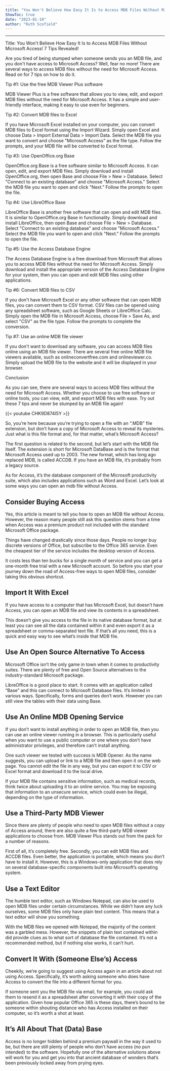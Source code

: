 ```yaml
---
title: "You Won't Believe How Easy It Is to Access MDB Files Without Microsoft Access! 7 Tips Revealed!"
ShowToc: true 
date: "2023-01-19"
author: "Ruth Scofield"
---
```

*****
Title: You Won't Believe How Easy It Is to Access MDB Files Without Microsoft Access! 7 Tips Revealed!

Are you tired of being stumped when someone sends you an MDB file, and you don't have access to Microsoft Access? Well, fear no more! There are several ways to access MDB files without the need for Microsoft Access. Read on for 7 tips on how to do it.

Tip #1: Use the free MDB Viewer Plus software

MDB Viewer Plus is a free software that allows you to view, edit, and export MDB files without the need for Microsoft Access. It has a simple and user-friendly interface, making it easy to use even for beginners.

Tip #2: Convert MDB files to Excel

If you have Microsoft Excel installed on your computer, you can convert MDB files to Excel format using the Import Wizard. Simply open Excel and choose Data > Import External Data > Import Data. Select the MDB file you want to convert and choose "Microsoft Access" as the file type. Follow the prompts, and your MDB file will be converted to Excel format.

Tip #3: Use OpenOffice.org Base

OpenOffice.org Base is a free software similar to Microsoft Access. It can open, edit, and export MDB files. Simply download and install OpenOffice.org, then open Base and choose File > New > Database. Select "Connect to an existing database" and choose "Microsoft Access." Select the MDB file you want to open and click "Next." Follow the prompts to open the file.

Tip #4: Use LibreOffice Base

LibreOffice Base is another free software that can open and edit MDB files. It is similar to OpenOffice.org Base in functionality. Simply download and install LibreOffice, then open Base and choose File > New > Database. Select "Connect to an existing database" and choose "Microsoft Access." Select the MDB file you want to open and click "Next." Follow the prompts to open the file.

Tip #5: Use the Access Database Engine

The Access Database Engine is a free download from Microsoft that allows you to access MDB files without the need for Microsoft Access. Simply download and install the appropriate version of the Access Database Engine for your system, then you can open and edit MDB files using other applications.

Tip #6: Convert MDB files to CSV

If you don't have Microsoft Excel or any other software that can open MDB files, you can convert them to CSV format. CSV files can be opened using any spreadsheet software, such as Google Sheets or LibreOffice Calc. Simply open the MDB file in Microsoft Access, choose File > Save As, and select "CSV" as the file type. Follow the prompts to complete the conversion.

Tip #7: Use an online MDB file viewer

If you don't want to download any software, you can access MDB files online using an MDB file viewer. There are several free online MDB file viewers available, such as onlineconvertfree.com and onlineviewer.co. Simply upload the MDB file to the website and it will be displayed in your browser.

Conclusion

As you can see, there are several ways to access MDB files without the need for Microsoft Access. Whether you choose to use free software or online tools, you can view, edit, and export MDB files with ease. Try out these 7 tips and never be stumped by an MDB file again!

{{< youtube CHK9D874I5Y >}} 



So, you’re here because you’re trying to open a file with an “.MDB” file extension, but don’t have a copy of Microsoft Access to reveal its mysteries. Just what is this file format and, for that matter, what’s Microsoft Access?
 
The first question is related to the second, but let’s start with the MDB file itself. The extension is short for Microsoft DataBase and is the format that Microsoft Access used up to 2003. The new format, which has long ago replaced MDB, is called ACCDB. If you have an MDB file, it’s probably from a legacy source. 
 
As for Access, it’s the database component of the Microsoft productivity suite, which also includes applications such as Word and Excel. Let’s look at some ways you can open an mdb file without Access.
 

 
## Consider Buying Access
 
Yes, this article is meant to tell you how to open an MDB file without Access. However, the reason many people still ask this question stems from a time when Access was a premium product not included with the standard Microsoft Office package. 
 
Things have changed drastically since those days. People no longer buy discrete versions of Office, but subscribe to the Office 365 service. Even the cheapest tier of the service includes the desktop version of Access. 
 
It costs less than ten bucks for a single month of service and you can get a one-month free trial with a new Microsoft account. So before you start your journey down the road of Access-free ways to open MDB files, consider taking this obvious shortcut.
 
## Import It With Excel
 
If you have access to a computer that has Microsoft Excel, but doesn’t have Access, you can open an MDB file and view its contents in a spreadsheet. 
 
This doesn’t give you access to the file in its native database format, but at least you can see all the data contained within it and even export it as a spreadsheet or comma-separated text file. If that’s all you need, this is a quick and easy way to see what’s inside that MDB file.
 
## Use An Open Source Alternative To Access
 
Microsoft Office isn’t the only game in town when it comes to productivity suites. There are plenty of free and Open Source alternatives to the industry-standard Microsoft package. 
 
LibreOffice is a good place to start. It comes with an application called “Base” and this can connect to Microsoft Database files. It’s limited in various ways. Specifically, forms and queries don’t work. However you can still view the tables with their data using Base.
 
## Use An Online MDB Opening Service
 
If you don’t want to install anything in order to open an MDB file, then you can use an online viewer running in a browser. This is particularly useful when you want to use a public computer or one where you don’t have administrator privileges, and therefore can’t install anything.
 
One such viewer we tested with success is MDB Opener. As the name suggests, you can upload or link to a MDB file and then open it on the web page. You cannot edit the file in any way, but you can export it to CSV or Excel format and download it to the local drive.
 
If your MDB file contains sensitive information, such as medical records, think twice about uploading it to an online service. You may be exposing that information to an unsecure service, which could even be illegal, depending on the type of information.
 
## Use a Third-Party MDB Viewer
 
Since there are plenty of people who need to open MDB files without a copy of Access around, there are also quite a few third-party MDB viewer applications to choose from. MDB Viewer Plus stands out from the pack for a number of reasons.
 
First of all, it’s completely free. Secondly, you can edit MDB files and ACCDB files. Even better, the application is portable, which means you don’t have to install it. However, this is a Windows-only application that does rely on several database-specific components built into Microsoft’s operating system.
 
## Use a Text Editor
 
The humble text editor, such as Windows Notepad, can also be used to open MDB files under certain circumstances. While we didn’t have any luck ourselves, some MDB files only have plain text content. This means that a text editor will show you something. 
 
With the MDB files we opened with Notepad, the majority of the content was a garbled mess. However, the snippets of plain text contained within did provide clues as to what sort of database the file contained. It’s not a recommended method, but if nothing else works, it can’t hurt.
 
## Convert It With (Someone Else’s) Access
 
Cheekily, we’re going to suggest using Access again in an article about not using Access. Specifically, it’s worth asking someone who does have Access to convert the file into a different format for you. 
 
If someone sent you the MDB file via email, for example, you could ask them to resend it as a spreadsheet after converting it with their copy of the application. Given how popular Office 365 is these days, there’s bound to be someone within shouting distance who has Access installed on their computer, so it’s worth a shot at least.
 
## It’s All About That (Data) Base
 
Access is no longer hidden behind a premium paywall in the way it used to be, but there are still plenty of people who don’t have access (no pun intended) to the software. Hopefully one of the alternative solutions above will work for you and get you into that ancient database of wonders that’s been previously locked away from prying eyes.



